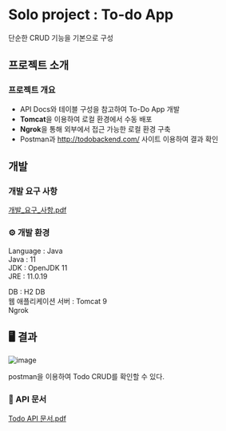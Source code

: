 # Solo project : To-do App
단순한 CRUD 기능을 기본으로 구성  


## 프로젝트 소개  
  
### 프로젝트 개요
- API Docs와 테이블 구성을 참고하여 To-Do App 개발
- **Tomcat**을 이용하여 로컬 환경에서 수동 배포
- **Ngrok**을 통해 외부에서 접근 가능한 로컬 환경 구축
- Postman과 http://todobackend.com/ 사이트 이용하여 결과 확인  
  
  
## 개발
### 개발 요구 사항

[개발_요구_사항.pdf](https://github.com/jmjgirl/TodoApp/files/11651794/_._.pdf)  



  
### ⚙ 개발 환경  
Language : Java  
Java : 11  
JDK : OpenJDK 11  
JRE : 11.0.19  



DB : H2 DB   
웹 애플리케이션 서버 : Tomcat 9   
Ngrok

## 🖥 결과

![image](https://github.com/jmjgirl/TodoApp/assets/124814766/3d71a2d8-645c-4349-83d6-55ac39a124aa)


postman을 이용하여 Todo CRUD를 확인할 수 있다.


### 📃 API 문서

[Todo API 문서.pdf](https://github.com/jmjgirl/TodoApp/files/11671767/Todo.API.pdf)

    
    

